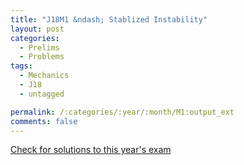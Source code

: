 ```yaml
---
title: "J18M1 &ndash; Stablized Instability"
layout: post
categories:
  - Prelims
  - Problems
tags:
  - Mechanics
  - J18
  - untagged

permalink: /:categories/:year/:month/M1:output_ext
comments: false
---
```

<object data="2018J1M.pdf" type="application/pdf" width="100%" height="500"></object>
<div class="message"><a href='https://princetonprelim.com/prelim/37/'>Check for solutions to this year's exam</a></div>